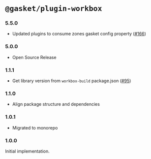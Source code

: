# `@gasket/plugin-workbox`

### 5.5.0

- Updated plugins to consume zones gasket config property ([#166])

### 5.0.0

- Open Source Release

### 1.1.1

- Get library version from `workbox-build` package.json ([#95])

### 1.1.0

- Align package structure and dependencies

### 1.0.1

- Migrated to monorepo

### 1.0.0

 Initial implementation.

[#95]:https://github.com/godaddy/gasket/pull/95
[#166]: https://github.com/godaddy/gasket/pull/166